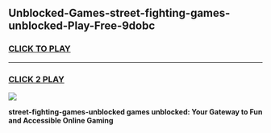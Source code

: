 
## Unblocked-Games-street-fighting-games-unblocked-Play-Free-9dobc
<h3>
<a href="https://premium76.site?title=street-fighting-games-unblocked&ref=10A">CLICK TO PLAY</a></h3>
<hr>

<h3>
<a href="https://premium76.site?title=street-fighting-games-unblocked&ref=10A">CLICK 2 PLAY</a>
  
</h3>

<a href="https://premium76.site?title=street-fighting-games-unblocked&ref=10A"><img src="https://clearcache.store/games.png"></a>


**street-fighting-games-unblocked games unblocked: Your Gateway to Fun and Accessible Online Gaming**
